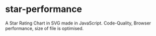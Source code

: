 # star-performance
A Star Rating Chart in SVG made in JavaScript.
Code-Quality, Browser performance, size of file is optimised.
